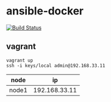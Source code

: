 # ansible-docker

[![Build Status](https://travis-ci.org/nokamoto/ansible-docker.svg?branch=master)](https://travis-ci.org/nokamoto/ansible-docker)

## vagrant
```
vagrant up
ssh -i keys/local admin@192.168.33.11
```

| node | ip |
| --- | --- |
| node1 | 192.168.33.11 |
